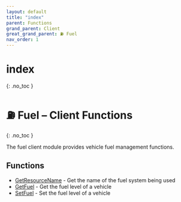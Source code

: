 ```yaml
---
layout: default
title: "index"
parent: Functions
grand_parent: Client
great_grand_parent: ⛽ Fuel
nav_order: 1
---
```


# index
{: .no_toc }

# ⛽ Fuel – Client Functions
{: .no_toc }

The fuel client module provides vehicle fuel management functions.

## Functions

- [GetResourceName](GetResourceName.md) - Get the name of the fuel system being used
- [GetFuel](GetFuel.md) - Get the fuel level of a vehicle  
- [SetFuel](SetFuel.md) - Set the fuel level of a vehicle